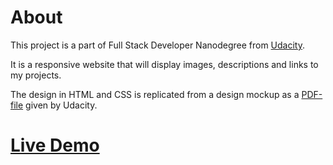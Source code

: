 # About

This project is a part of Full Stack Developer Nanodegree from [Udacity](https://www.udacity.com/course/full-stack-web-developer-nanodegree--nd004).

It is a responsive website that will display images, descriptions and links to my projects.

The design in HTML and CSS is replicated from a design mockup as a [PDF-file](https://storage.googleapis.com/supplemental_media/udacityu/2655898586/design-mockup-portfolio.pdf) given by Udacity.

# [Live Demo](https://minghua1991.github.io/build-a-portfolio-site/index.html)
